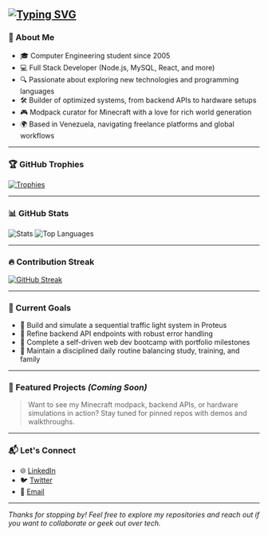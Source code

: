 <!-- Typing animation -->
[![Typing SVG](https://readme-typing-svg.demolab.com?font=Fira+Code&size=30&duration=4000&pause=900&color=456DE9&width=435&height=100&lines=The+five+boxing+wizards+jump+quickly)](https://git.io/typing-svg)
---

### 🧠 About Me

- 🎓 Computer Engineering student since 2005  
- 💻 Full Stack Developer (Node.js, MySQL, React, and more)  
- 🔍 Passionate about exploring new technologies and programming languages  
- 🛠️ Builder of optimized systems, from backend APIs to hardware setups  
- 🎮 Modpack curator for Minecraft with a love for rich world generation  
- 🌍 Based in Venezuela, navigating freelance platforms and global workflows  

---

### 🏆 GitHub Trophies

[![Trophies](https://github-profile-trophy.vercel.app/?username=Juan-De-abreu&theme=onedark&no-frame=true&row=1&margin-w=15)](https://github.com/ryo-ma/github-profile-trophy)

---

### 📊 GitHub Stats

![Stats](https://github-readme-stats.vercel.app/api?username=Juan-De-abreu&show_icons=true&theme=radical) ![Top Languages](https://github-readme-stats.vercel.app/api/top-langs/?username=Juan-De-abreu&layout=compact&theme=radical)

---

### 🔥 Contribution Streak

[![GitHub Streak](https://streak-stats.demolab.com?user=Juan-De-abreu&theme=radical)](https://git.io/streak-stats)

---

### 🚀 Current Goals

- 🧪 Build and simulate a sequential traffic light system in Proteus  
- 🧱 Refine backend API endpoints with robust error handling  
- 🧭 Complete a self-driven web dev bootcamp with portfolio milestones  
- 🧘 Maintain a disciplined daily routine balancing study, training, and family  

---

### 📌 Featured Projects *(Coming Soon)*

> Want to see my Minecraft modpack, backend APIs, or hardware simulations in action? Stay tuned for pinned repos with demos and walkthroughs.

---

### 📬 Let's Connect

- 🌐 [LinkedIn](https://www.linkedin.com/in/yourprofile)  
- 🐦 [Twitter](https://twitter.com/yourhandle)  
- 📧 [Email](mailto:juan.de.abreu@example.com)

---

*Thanks for stopping by! Feel free to explore my repositories and reach out if you want to collaborate or geek out over tech.*
